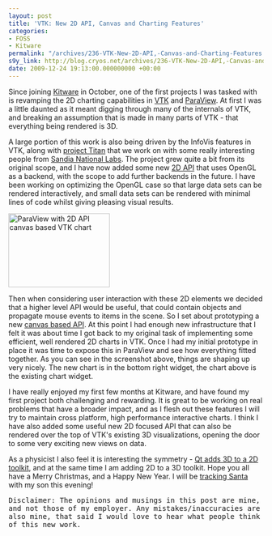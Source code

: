 ```yaml
---
layout: post
title: 'VTK: New 2D API, Canvas and Charting Features'
categories:
- FOSS
- Kitware
permalink: "/archives/236-VTK-New-2D-API,-Canvas-and-Charting-Features.html"
s9y_link: http://blog.cryos.net/archives/236-VTK-New-2D-API,-Canvas-and-Charting-Features.html
date: 2009-12-24 19:13:00.000000000 +00:00
---
```

<span><p>Since joining <a href="http://www.kitware.com/">Kitware</a> in October, one of the first projects I was tasked with is revamping the 2D charting capabilities in <a href="http://www.vtk.org/">VTK</a> and <a href="http://www.paraview.org/">ParaView</a>. At first I was a little daunted as it meant digging through many of the internals of VTK, and breaking an assumption that is made in many parts of VTK - that everything being rendered is 3D.</p>

<p> A large portion of this work is also being driven by the InfoVis features in VTK, along with <a href="http://www.sandia.gov/Titan/">project Titan</a> that we work on with some really interesting people from <a href="http://www.sandia.gov/">Sandia National Labs</a>. The project grew quite a bit from its original scope, and I have now added some new <a href="http://www.vtk.org/Wiki/VTK/Charts/2DAPI">2D API</a> that uses OpenGL as a backend, with the scope to add further backends in the future. I have been working on optimizing the OpenGL case so that large data sets can be rendered interactively, and small data sets can be rendered with minimal lines of code whilst giving pleasing visual results.</p>

<a class="serendipity_image_link"  href='http://blog.cryos.net/uploads/ParaViewNewCharts.png' onclick="F1 = window.open('/uploads/ParaViewNewCharts.png','Zoom','height=785,width=1075,top=221,left=1401,toolbar=no,menubar=no,location=no,resize=1,resizable=1,scrollbars=yes'); return false;"><img class="serendipity_image_right" width="200" height="146"  src="http://blog.cryos.net/uploads/ParaViewNewCharts.serendipityThumb.png"  alt="ParaView with 2D API canvas based VTK chart" /></a>

<p>Then when considering user interaction with these 2D elements we decided that a higher level API would be useful, that could contain objects and propagate mouse events to items in the scene. So I set about prototyping a new <a href="http://www.vtk.org/Wiki/VTK/Charts/CanvasAPI">canvas based API</a>. At this point I had enough new infrastructure that I felt it was about time I got back to my original task of implementing some efficient, well rendered 2D charts in VTK. Once I had my initial prototype in place it was time to expose this in ParaView and see how everything fitted together. As you can see in the screenshot above, things are shaping up very nicely. The new chart is in the bottom right widget, the chart above is the existing chart widget.</p>

<p>I have really enjoyed my first few months at Kitware, and have found my first project both challenging and rewarding. It is great to be working on real problems that have a broader impact, and as I flesh out these features I will try to maintain cross platform, high performance interactive charts. I think I have also added some useful new 2D focused API that can also be rendered over the top of VTK's existing 3D visualizations, opening the door to some very exciting new views on data.</p>

<p>As a physicist I also feel it is interesting the symmetry - <a href="http://labs.trolltech.com/blogs/2009/11/18/qt3d-brings-qt-style-coding-to-3d/">Qt adds 3D to a 2D toolkit</a>, and at the same time I am adding 2D to a 3D toolkit. Hope you all have a Merry Christmas, and a Happy New Year. I will be <a href="http://www.noradsanta.org/en/index.html">tracking Santa</a> with my son this evening!</p>

<p><tt>Disclaimer: The opinions and musings in this post are mine, and not those of my employer. Any mistakes/inaccuracies are also mine, that said I would love to hear what people think of this new work.</tt></p></span>
